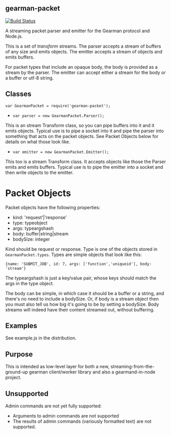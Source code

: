 gearman-packet
--------------
[![Build Status](https://travis-ci.org/iarna/gearman-packet.svg?branch=master)](https://travis-ci.org/iarna/gearman-packet)

A streaming packet parser and emitter for the Gearman protocol and Node.js. 

This is a set of *transform* streams.  The parser accepts a stream of
buffers of any size and emits objects.  The emitter accepts a stream of
objects and emits buffers.

For packet types that include an opaque body, the body is provided as a
stream by the parser.  The emitter can accept either a stream for the body
or a buffer or utf-8 string.

Classes
------

`var GearmanPacket = require('gearman-packet');`

* `var parser = new GearmanPacket.Parser();`

This is an stream Transform class, so you can pipe buffers into it and it emits objects. Typical use is to pipe a socket into it and pipe the parser into something that acts on the packet objects. See Packet Objects below for details on what those look like.

* `var emitter = new GearmanPacket.Emitter();`

This too is a stream Transform class. It accepts objects like those the Parser emits and emits buffers. Typical use is to pipe the emitter into a socket and then write objects to the emitter.

Packet Objects
==============

Packet objects have the following properties:

* kind: 'request'|'response'
* type: typeobject
* args: typeargshash
* body: buffer|string|stream
* bodySize: integer

Kind should be request or response.  Type is one of the objects stored in `GearmanPacket.types`.  Types are simple objects that look like this:

    {name: 'SUBMIT_JOB', id: 7, args: ['function','uniqueid'], body: 'stream'}

The typeargshash is just a key/value pair, whose keys should match the args in the type object.

The body can be simple, in which case it should be a buffer or a string, and there's no need to include a bodySize.  Or, if body is a stream object then you must also tell us how big it's going to be by setting a bodySize.  Body streams will indeed have their content streamed out, without buffering.

Examples
--------

See example.js in the distribution.

Purpose
-------

This is intended as low-level layer for both a new,
streaming-from-the-ground-up gearman client/worker library and also a
gearmand-in-node project.

Unsupported
-----------

Admin commands are not yet fully supported:

* Arguments to admin commands are not supported
* The results of admin commands (variously formatted text) are not supported.
